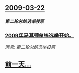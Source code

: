 ## [2009-03-22](/news/2009/03/22/index.md)

##### 第二轮总统选举投票
### [2009年马其顿总统选举开始。](/news/2009/03/22/2009年马其顿总统选举开始.md)
_消息: 第二轮总统选举投票_

## [前一天...](/news/2009/03/21/index.md)

